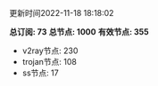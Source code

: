 更新时间2022-11-18 18:18:02

**总订阅: 73**
**总节点: 1000**
**有效节点: 355**
- v2ray节点: 230
- trojan节点: 108
- ss节点: 17
